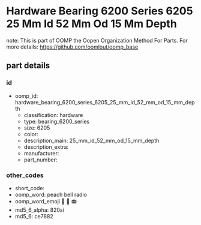 # Hardware Bearing 6200 Series 6205 25 Mm Id 52 Mm Od 15 Mm Depth  

note: This is part of OOMP the Oopen Organization Method For Parts. For more details: https://github.com/oomlout/oomp_base

##  part details





### id
* oomp_id: hardware_bearing_6200_series_6205_25_mm_id_52_mm_od_15_mm_depth
  * classification: hardware
  * type: bearing_6200_series
  * size: 6205
  * color: 
  * description_main: 25_mm_id_52_mm_od_15_mm_depth
  * description_extra: 
  * manufacturer: 
  * part_number: 

### other_codes
* short_code: 
* oomp_word: peach bell radio
* oomp_word_emoji :peach: :bell: :radio:
* md5_6_alpha: 820si
* md5_6: ce7882